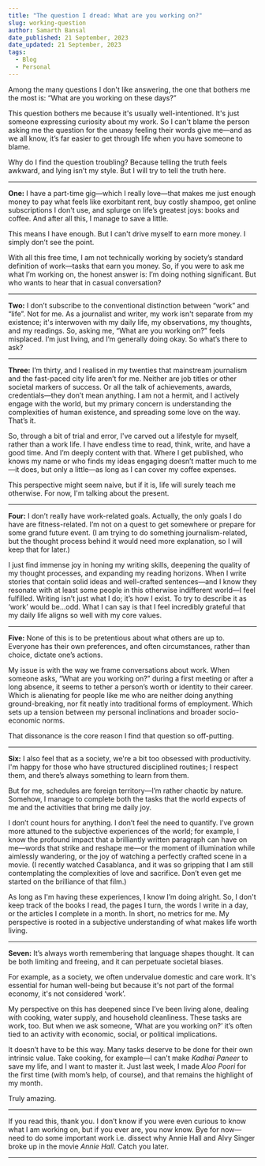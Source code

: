 ```yaml
---
title: "The question I dread: What are you working on?"
slug: working-question
author: Samarth Bansal
date_published: 21 September, 2023
date_updated: 21 September, 2023
tags:
  - Blog
  - Personal
---
```

Among the many questions I don't like answering, the one that bothers me the most is: “What are you working on these days?”

This question bothers me because it's usually well-intentioned. It's just someone expressing curiosity about my work. So I can't blame the person asking me the question for the uneasy feeling their words give me—and as we all know, it’s far easier to get through life when you have someone to blame. 

Why do I find the question troubling? Because telling the truth feels awkward, and lying isn’t my style. But I will try to tell the truth here. 

___

**One:** I have a part-time gig—which I really love—that makes me just enough money to pay what feels like exorbitant rent, buy costly shampoo, get online subscriptions I don't use, and splurge on life’s greatest joys: books and coffee. And after all this, I manage to save a little.

This means I have enough. But I can't drive myself to earn more money. I simply don’t see the point.

With all this free time, I am not technically working by society’s standard definition of work—tasks that earn you money. So, if you were to ask me what I’m working on, the honest answer is: I’m doing nothing significant. But who wants to hear that in casual conversation?


___

**Two:** I don’t subscribe to the conventional distinction between “work” and “life”. Not for me. As a journalist and writer, my work isn't separate from my existence; it's interwoven with my daily life, my observations, my thoughts, and my readings. So, asking me, “What are you working on?” feels misplaced. I’m just living, and I’m generally doing okay. So what’s there to ask?

___

**Three:** I’m thirty, and I realised in my twenties that mainstream journalism and the fast-paced city life aren’t for me. Neither are job titles or other societal markers of success. Or all the talk of achievements, awards, credentials—they don’t mean anything. I am not a hermit, and I actively engage with the world, but my primary concern is understanding the complexities of human existence, and spreading some love on the way. That’s it. 

So, through a bit of trial and error, I've carved out a lifestyle for myself, rather than a work life. I have endless time to read, think, write, and have a good time. And I’m deeply content with that. Where I get published, who knows my name or who finds my ideas engaging doesn’t matter much to me—it does, but only a little—as long as I can cover my coffee expenses. 

This perspective might seem naive, but if it is, life will surely teach me otherwise. For now, I'm talking about the present.

___

**Four:** I don’t really have work-related goals. Actually, the only goals I do have are fitness-related. I’m not on a quest to get somewhere or prepare for some grand future event. (I am trying to do something journalism-related, but the thought process behind it would need more explanation, so I will keep that for later.) 

I just find immense joy in honing my writing skills, deepening the quality of my thought processes, and expanding my reading horizons. When I write stories that contain solid ideas and well-crafted sentences—and I know they resonate with at least some people in this otherwise indifferent world—I feel fulfilled. Writing isn’t just what I do; it’s how I exist. To try to describe it as ‘work’ would be...odd. What I can say is that I feel incredibly grateful that my daily life aligns so well with my core values.

___

**Five:** None of this is to be pretentious about what others are up to. Everyone has their own preferences, and often circumstances, rather than choice, dictate one’s actions. 

My issue is with the way we frame conversations about work. When someone asks, “What are you working on?” during a first meeting or after a long absence, it seems to tether a person’s worth or identity to their career. Which is alienating for people like me who are neither doing anything ground-breaking, nor fit neatly into traditional forms of employment. Which sets up a tension between my personal inclinations and broader socio-economic norms. 

That dissonance is the core reason I find that question so off-putting.

___

**Six:** I also feel that as a society, we're a bit too obsessed with productivity. I'm happy for those who have structured disciplined routines; I respect them, and there’s always something to learn from them. 

But for me, schedules are foreign territory—I’m rather chaotic by nature. Somehow, I manage to complete both the tasks that the world expects of me and the activities that bring me daily joy.

I don’t count hours for anything. I don’t feel the need to quantify. I’ve grown more attuned to the subjective experiences of the world; for example, I know the profound impact that a brilliantly written paragraph can have on me—words that strike and reshape me—or the moment of illumination while aimlessly wandering, or the joy of watching a perfectly crafted scene in a movie. (I recently watched Casablanca, and it was so gripping that I am still contemplating the complexities of love and sacrifice. Don’t even get me started on the brilliance of that film.)

As long as I'm having these experiences, I know I’m doing alright. So, I don't keep track of the books I read, the pages I turn, the words I write in a day, or the articles I complete in a month. In short, no metrics for me. My perspective is rooted in a subjective understanding of what makes life worth living. 

___

**Seven:** It’s always worth remembering that language shapes thought. It can be both limiting and freeing, and it can perpetuate societal biases. 

For example, as a society, we often undervalue domestic and care work. It's essential for human well-being but because it's not part of the formal economy, it's not considered ‘work’. 

My perspective on this has deepened since I’ve been living alone, dealing with cooking, water supply, and household cleanliness. These tasks are work, too. But when we ask someone, ‘What are you working on?’ it’s often tied to an activity with economic, social, or political implications. 

It doesn’t have to be this way. Many tasks deserve to be done for their own intrinsic value. Take cooking, for example—I can't make *Kadhai Paneer* to save my life, and I want to master it. Just last week, I made *Aloo Poori* for the first time (with mom’s help, of course), and that remains the highlight of my month. 

Truly amazing. 

___

If you read this, thank you. I don’t know if you were even curious to know what I am working on, but if you ever are, you now know. Bye for now— need to do some important work i.e. dissect why Annie Hall and Alvy Singer broke up in the movie *Annie Hall*. Catch you later. 

___